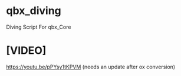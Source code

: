 # qbx_diving

Diving Script For qbx_Core

# [VIDEO]
https://youtu.be/pPYsy1tKPVM (needs an update after ox conversion)

